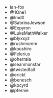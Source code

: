 * ian-fox
* @1One1
* @lmd0
* @SabrinaJewson
* @Expyron
* @LukeMathWalker
* @blyxxyz
* @rushmorem
* @koushiro
* @Felerius
* @oherrala
* @seanmonstar
* @twistedfall
* @erickt
* @benesch
* @kpcyrd
* @pfernie
